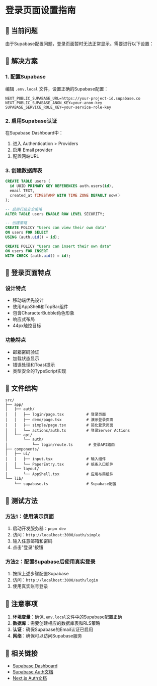# 登录页面设置指南

## 🚧 当前问题
由于Supabase配置问题，登录页面暂时无法正常显示。需要进行以下设置：

## 🔧 解决方案

### 1. 配置Supabase
编辑 `.env.local` 文件，设置正确的Supabase配置：
```env
NEXT_PUBLIC_SUPABASE_URL=https://your-project-id.supabase.co
NEXT_PUBLIC_SUPABASE_ANON_KEY=your-anon-key
SUPABASE_SERVICE_ROLE_KEY=your-service-role-key
```

### 2. 启用Supabase认证
在Supabase Dashboard中：
1. 进入 Authentication > Providers
2. 启用 Email provider
3. 配置网站URL

### 3. 创建数据库表
```sql
CREATE TABLE users (
  id UUID PRIMARY KEY REFERENCES auth.users(id),
  email TEXT,
  created_at TIMESTAMP WITH TIME ZONE DEFAULT now()
);

-- 启用行级安全策略
ALTER TABLE users ENABLE ROW LEVEL SECURITY;

-- 创建策略
CREATE POLICY "Users can view their own data"
ON users FOR SELECT
USING (auth.uid() = id);

CREATE POLICY "Users can insert their own data"
ON users FOR INSERT
WITH CHECK (auth.uid() = id);
```

## 📱 登录页面特点

### 设计特点
- 移动端优先设计
- 使用AppShell和TopBar组件
- 包含CharacterBubble角色形象
- 响应式布局
- 44px触控目标

### 功能特点
- 邮箱密码验证
- 加载状态显示
- 错误处理和Toast提示
- 类型安全的TypeScript实现

## 📁 文件结构

```
src/
├── app/
│   ├── auth/
│   │   ├── login/page.tsx          # 登录页面
│   │   ├── demo/page.tsx           # 演示登录页面
│   │   ├── simple/page.tsx         # 简化登录页面
│   │   └── actions/auth.ts         # 登录Server Actions
│   └── api/
│       └── auth/
│           └── login/route.ts       # 登录API路由
├── components/
│   ├── ui/
│   │   ├── input.tsx               # 输入组件
│   │   └── PaperEntry.tsx          # 纸条入口组件
│   └── layout/
│       └── AppShell.tsx            # 应用布局组件
└── lib/
    └── supabase.ts                 # Supabase配置
```

## 🔄 测试方法

### 方法1：使用演示页面
1. 启动开发服务器：`pnpm dev`
2. 访问：`http://localhost:3000/auth/simple`
3. 输入任意邮箱和密码
4. 点击"登录"按钮

### 方法2：配置Supabase后使用真实登录
1. 按照上述步骤配置Supabase
2. 访问：`http://localhost:3000/auth/login`
3. 使用真实账号登录

## 📝 注意事项

1. **环境变量**：确保`.env.local`文件中的Supabase配置正确
2. **数据库**：需要创建相应的数据库表和RLS策略
3. **认证**：确保Supabase的Email认证已启用
4. **网络**：确保可以访问Supabase服务

## 🔗 相关链接

- [Supabase Dashboard](https://app.supabase.com/)
- [Supabase Auth文档](https://supabase.com/docs/guides/auth)
- [Next.js Auth文档](https://nextjs.org/docs/app/building-your-application/authentication)